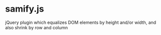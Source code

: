 # samify.js
jQuery plugin which equalizes DOM elements by height and/or width, and also shrink by row and column
